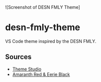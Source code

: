 ![Screenshot of DESN FMLY Theme]

# desn-fmly-theme
VS Code theme inspired by the DESN FMLY.

## Sources
* [Theme Studio](https://themes.vscode.one)
* [Amaranth Red & Eerie Black](https://themes.vscode.one/theme/vhalvarez/NqrS0Niv)
